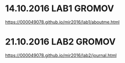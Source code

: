 # 14.10.2016 LAB1 GROMOV
https://000049078.github.io/mir2016/lab1/aboutme.html

# 21.10.2016 LAB2 GROMOV

https://000049078.github.io/mir2016/lab2/journal.html
